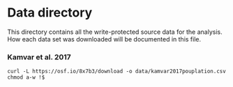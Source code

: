 # Data directory

This directory contains all the write-protected source data for the analysis.
How each data set was downloaded will be documented in this file.


### Kamvar et al. 2017

```
curl -L https://osf.io/8x7b3/download -o data/kamvar2017pouplation.csv
chmod a-w !$
```

